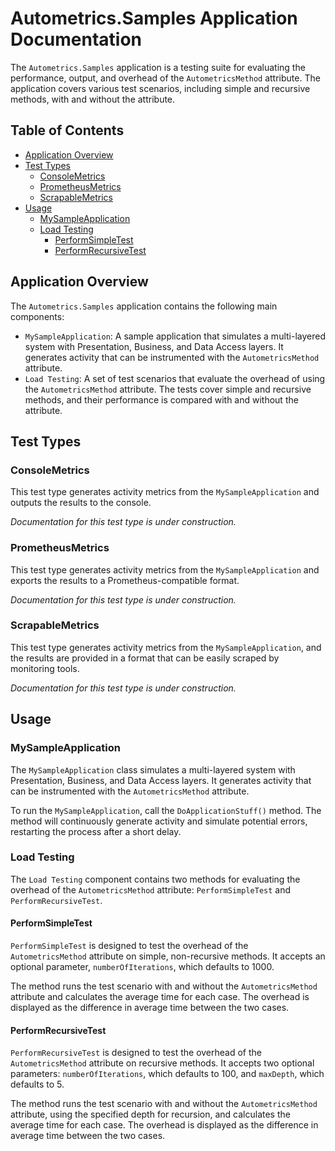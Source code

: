 # Autometrics.Samples Application Documentation

The `Autometrics.Samples` application is a testing suite for evaluating the performance, output, and overhead of the `AutometricsMethod` attribute. The application covers various test scenarios, including simple and recursive methods, with and without the attribute.

## Table of Contents

- [Application Overview](#application-overview)
- [Test Types](#test-types)
  - [ConsoleMetrics](#consolemetrics)
  - [PrometheusMetrics](#prometheusmetrics)
  - [ScrapableMetrics](#scrapablemetrics)
- [Usage](#usage)
  - [MySampleApplication](#mysampleapplication)
  - [Load Testing](#load-testing)
    - [PerformSimpleTest](#performsimpletest)
    - [PerformRecursiveTest](#performrecursivetest)

## Application Overview

The `Autometrics.Samples` application contains the following main components:

- `MySampleApplication`: A sample application that simulates a multi-layered system with Presentation, Business, and Data Access layers. It generates activity that can be instrumented with the `AutometricsMethod` attribute.
- `Load Testing`: A set of test scenarios that evaluate the overhead of using the `AutometricsMethod` attribute. The tests cover simple and recursive methods, and their performance is compared with and without the attribute.

## Test Types

### ConsoleMetrics

This test type generates activity metrics from the `MySampleApplication` and outputs the results to the console.

*Documentation for this test type is under construction.*

### PrometheusMetrics

This test type generates activity metrics from the `MySampleApplication` and exports the results to a Prometheus-compatible format.

*Documentation for this test type is under construction.*

### ScrapableMetrics

This test type generates activity metrics from the `MySampleApplication`, and the results are provided in a format that can be easily scraped by monitoring tools.

*Documentation for this test type is under construction.*

## Usage

### MySampleApplication

The `MySampleApplication` class simulates a multi-layered system with Presentation, Business, and Data Access layers. It generates activity that can be instrumented with the `AutometricsMethod` attribute.

To run the `MySampleApplication`, call the `DoApplicationStuff()` method. The method will continuously generate activity and simulate potential errors, restarting the process after a short delay.

### Load Testing

The `Load Testing` component contains two methods for evaluating the overhead of the `AutometricsMethod` attribute: `PerformSimpleTest` and `PerformRecursiveTest`.

#### PerformSimpleTest

`PerformSimpleTest` is designed to test the overhead of the `AutometricsMethod` attribute on simple, non-recursive methods. It accepts an optional parameter, `numberOfIterations`, which defaults to 1000.

The method runs the test scenario with and without the `AutometricsMethod` attribute and calculates the average time for each case. The overhead is displayed as the difference in average time between the two cases.

#### PerformRecursiveTest

`PerformRecursiveTest` is designed to test the overhead of the `AutometricsMethod` attribute on recursive methods. It accepts two optional parameters: `numberOfIterations`, which defaults to 100, and `maxDepth`, which defaults to 5.

The method runs the test scenario with and without the `AutometricsMethod` attribute, using the specified depth for recursion, and calculates the average time for each case. The overhead is displayed as the difference in average time between the two cases.
